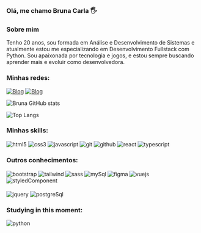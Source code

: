 ### Olá, me chamo Bruna Carla 🖐️
### Sobre mim
Tenho 20 anos, sou formada em Análise e Desenvolvimento de Sistemas e atualmente estou me especializando em Desenvolvimento Fullstack com Python. Sou apaixonada por tecnologia e jogos, e estou sempre buscando aprender mais e evoluir como desenvolvedora.

### Minhas redes:
[![Blog](https://img.shields.io/badge/LinkedIn-0077B5?style=for-the-badge&logo=linkedin&logoColor=white)](https://www.linkedin.com/in/brunacribeiro/) 
[![Blog](https://img.shields.io/badge/Instagram-E4405F?style=for-the-badge&logo=instagram&logoColor=white)](https://instagram.com/bruna_sntg0)

![Bruna GitHub stats](https://github-readme-stats.vercel.app/api?username=santiagobruna&show_icons=true&theme=synthwave)

![Top Langs](https://github-readme-stats.vercel.app/api/top-langs/?username=santiagobruna&hide_progress=false)
### Minhas skills:

<div style=" display: inline_block">
    <img align="center" alt="html5" src="https://img.shields.io/badge/HTML5-E34F26?style=for-the-badge&logo=html5&logoColor=white"/>
     <img align="center" alt="css3" src="https://img.shields.io/badge/CSS3-1572B6?style=for-the-badge&logo=css3&logoColor=white"/> 
     <img align="center" alt="javascript" src="https://img.shields.io/badge/JavaScript-323330?style=for-the-badge&logo=javascript&logoColor=F7DF1E"/> 
     <img align="center" alt="git" src="https://img.shields.io/badge/GIT-E44C30?style=for-the-badge&logo=git&logoColor=white"/>
     <img align="center" alt="github" src="https://img.shields.io/badge/GitHub-100000?style=for-the-badge&logo=github&logoColor=white"/>
      <img align="center" alt="react" src="https://img.shields.io/badge/React-20232A?style=for-the-badge&logo=react&logoColor=61DAFB"/> 
      <img align="center" alt="typescript" src="https://img.shields.io/badge/TypeScript-007ACC?style=for-the-badge&logo=typescript&logoColor=white"/>
   
      
</div>

### Outros conhecimentos:
<div style=" display: inline_block">
    <img align="center" alt="bootstrap" src="https://img.shields.io/badge/Bootstrap-563D7C?style=for-the-badge&logo=bootstrap&logoColor=white"/>
     <img align="center" alt="tailwind" src="https://img.shields.io/badge/Tailwind_CSS-38B2AC?style=for-the-badge&logo=tailwind-css&logoColor=white"/> 
  <img align="center" alt="sass" src="https://img.shields.io/badge/Sass-CC6699?style=for-the-badge&logo=sass&logoColor=white"/> 
    <img align="center" alt="mySql" src="https://img.shields.io/badge/MySQL-005C84?style=for-the-badge&logo=mysql&logoColor=white"/>
    <img align="center" alt="figma" src="https://img.shields.io/badge/Figma-F24E1E?style=for-the-badge&logo=figma&logoColor=white"/>
    <img align="center" alt="vuejs" src="https://img.shields.io/badge/Vue.js-35495E?style=for-the-badge&logo=vue.js&logoColor=4FC08D"/>
    <img align="center" alt="styledComponent" src="https://img.shields.io/badge/styled--components-DB7093?style=for-the-badge&logo=styled-components&logoColor=white"/>
    <br><br>
    <img align="center" alt="jquery" src="https://img.shields.io/badge/jQuery-0769AD?style=for-the-badge&logo=jquery&logoColor=white"/>
    <img align="center" alt="postgreSql" src="https://img.shields.io/badge/PostgreSQL-4169E1?style=for-the-badge&logo=postgresql&logoColor=white"/>

</div>

### Studying in this moment:

<div style=" display: inline_block">
    <img align="center" alt="python" src="https://img.shields.io/badge/Python-3776AB?style=for-the-badge&logo=python&logoColor=white"/>
</div>
